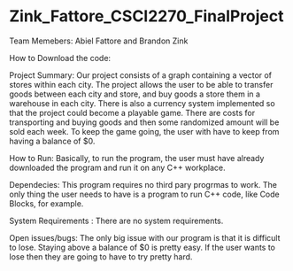 # Zink_Fattore_CSCI2270_FinalProject

Team Memebers: Abiel Fattore and Brandon Zink

How to Download the code:

Project Summary:
Our project consists of a graph containing a vector of stores within each city. The project allows the user to be able to transfer goods between each city and store, and buy goods a store them in a warehouse in each city. There is also a currency system implemented so that the project could become a playable game. There are costs for transporting and buying goods and then some randomized amount will be sold each week. To keep the game going, the user with have to keep from having a balance of $0.

How to Run:
Basically, to run the program, the user must have already downloaded the program and run it on any C++ workplace.

Dependecies:
This program requires no third pary progrmas to work. The only thing the user needs to have is a program to run C++ code, like Code Blocks, for example.

System Requirements :
There are no system requirements.

Open issues/bugs:
The only big issue with our program is that it is difficult to lose. Staying above a balance of $0 is pretty easy. If the user wants to lose then they are going to have to try pretty hard.
